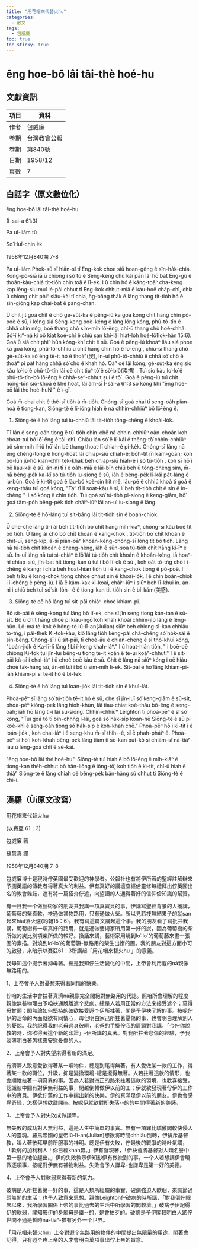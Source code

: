 ```yaml
---
title: "用花帽來代替火hu"
categories:
  - 散文
tags:
  - 包威廉 
toc: true
toc_sticky: true
---
```


# ēng hoe-bō lâi tāi-thè hoé-hu

## 文獻資訊

| 項目 | 資料 |
|---|---|
| 作者 | 包威廉  |
| 卷期 | 台灣教會公報 |
| 卷期 | 第840號 |
| 日期 | 1958/12 |
| 頁數 | 7 |

## 白話字（原文數位化）

ēng hoe-bō lâi tāi-thè hoé-hu

(Í-sai-a 61:3)

Pa uî-liâm tù

So͘ Huī-chin e̍k

1958年12月840期 7-8

Pa uī-liâm Phok-sū sī hiān-sî tī Eng-kok choè siū hoan-gêng ê sîn-ha̍k-chiá. Kong-pò-siā iā ū chiong i só͘ tù ê Sèng-keng chù kái pān lâi hō͘ bat Eng-gú ê thoân-kàu-chiá tit-tio̍h chin toā ê lī-ek. I ū chin hó ê káng-toâⁿ cha-keng kap lêng-siu muí lé-pài chhut tī Eng-kok chhut-miâ ê kàu-hoē cha̍p-chì, chia ū chiong chi̍t phiⁿ siāu-kài tī chia, ǹg-bāng tha̍k ê lâng thang tit-tio̍h hó ê sìn-gióng kap chai-bat ê pang-chān.

Ū chi̍t ji̍t goá chi̍t ê chò gē-su̍t-ka ê pêng-iú kā goá kóng chi̍t hāng chin pó-poè ê sū, i kóng siá Sèng-keng poè-kéng ê lâng lóng kóng, phû-tô-tîn ê chhâ chin nńg, boē thang chò sím-mi̍h lō͘-ēng, chí-ū thang chò hoé-chhâ. Só͘-í kìⁿ-nā ki bô kiat koé-chí ê chiū san khí-lâi hiat-lo̍h hoé-lô͘(Iok-hān 15:6). Goá ū siá chit phiⁿ bûn kóng-khí chit ê sū. Goá ê pêng-iú khoàⁿ liáu siá phoe kā goá kóng, phû-tô-chhiū ū chi̍t hāng chin hó ê lō͘-ēng , chiū-sī thang chò gē-su̍t-ka só͘ ēng tē-it hó ê thoàⁿ(炭), in-uī phû-tô-chhiū ê chhâ só͘ chò ê thoàⁿ pí pa̍t hāng chhâ só͘ chò ê khah hó. Oāⁿ oē lâi kóng, gē-su̍t-ka ēng sio kàu lo͘-lo͘ ê phû-tô-tîn lâi oē chi̍t tiuⁿ tô͘ ê sò͘-biô(素描) . Tuì sio kàu lo͘-lo͘ ê phû-tô-tîn-bô lō͘-ēng ê chhâ-seⁿ-chhut suí ê tô͘ . Goá ê pêng-iú tuì chit hong-bīn sió-khoá ê khé hoat, lâi àm-sī Í-sài-a 61:3 só͘ kóng khí "ēng hoe-bō lâi thè hoé-huN " ê ì-gī.

Goá m̄-chai chit ê thê-sī tio̍h á m̄-tio̍h. Chóng-sī goá chai tī seng-oa̍h piàn-hoà ê tiong-kan, Siōng-tè ē lī-iōng hiah ê ná chhin-chhiūⁿ bô lō͘-ēng ê.

1. Siōng-tè ē hō͘ lâng tuì iu-chhiû lâi tit-tio̍h tông-chêng ê khoài-lo̍k.

Tī lán ê seng-oa̍h tiong ē tú-tio̍h chin-chē ná chhin-chhiūⁿ oân-choân koh choa̍t-tuì bô lō͘-ēng ê tāi-chì. Chiàu lán só͘ ē lí-kái ê thêng-tō͘ chhin-chhiūⁿ bô sím-mi̍h lí-iû hō͘ lán bē thang thoat-lī chiah-ê pi-ke̍k. Chóng-sī lâng nā ēng chèng-tong ê hong-hoat lâi chiap-siū chiah-ê; bo̍h-tit m̄ kam-goān; koh bô-lūn jû-hô kian-chhî tek-khak beh chiap-siū hiah-ê i só͘ tú-tio̍h , koh sī hō͘ i bē liáu-kái ê sū. án-ni tī i ê oa̍h-miā ê lāi-bīn chiū beh ū tông-chêng sim, m̄-nā bêng-pe̍k ka-kī só͘ tú-tio̍h iu-siong ê sū, ia̍h ê bêng-pe̍k lí-kái pa̍t-lâng ê iu-būn. Goá ē kì-tit goá ê lāu-bó koè-sin hit mê, lāu-pē ê chhiú khoà tī goá ê keng-thâu tuì goá kóng, "Taⁿ tī lí soat-kàu ê sî, lí beh tit-tio̍h chit ê sin ê ìn-chèng "-I só͘ kóng ê chin tio̍h. Tuì goá só͘ tú-tio̍h pi-siong ê keng-giām, hō͘ goá tām-po̍h bêng-pe̍k tio̍h cháiⁿ-iūⁿ lâi an-uì iu-siong ê lâng.

2. Siōng-tè ê hō͘-lâng tuì sit-bāng lâi tit-tio̍h sin ê boán-chiok.

Ū chē-chē lâng tì-ì ài beh tit-tio̍h bó͘ chi̍t hāng mi̍h-kiāⁿ, chóng-sī kàu boé tit bô tio̍h. Ū lâng ài chò bó͘ chi̍t khoán ê kang-chok , tit-tio̍h bó͘ chi̍t khoán ê chit-uī, seng-kip, á-sī piàn-oāⁿ khoân-kéng-chóng-sī lóng tit bô tio̍h. Lâng nā tú-tio̍h chit khoán ê chêng-hêng, ia̍h ē sūn-soà tú-tio̍h chi̍t hāng kî-īⁿ ê sū. In-uī lâng nā tuì sì-chiàⁿ ê lō͘ lâi tú-tio̍h chit khoán ê khoân-kéng, iā hoaⁿ-hí chiap-siū, jīn-bat hit tiong-kan ū tuì i bô lī-ek ê sū , koh oa̍t tò-tńg chò i í-chêng ê kang; i chiū beh hoat-hiān tio̍h tī i ê kang-chok tiong ê pó-poè. I beh tī kū ê kang-chok tiong chhoē chhut sin ê khoài-lo̍k. I ê chin boán-chiok i í-chêng ê pêng-iú. I iā ē kám-kak kî-koài, cháiⁿ-iūⁿ i siūⁿ beh lī-khui in. án-ni i chiū beh tuì só͘ sit-lo̍h--ê ê tiong-kan tit-tio̍h sin ê bí-kám(美感).

3. Siōng-tè oē hō͘ lâng tuì sit-pāi chiâⁿ-choè khiam-pi.

Bô sit-pāi ê sêng-kong tuì lâng bô lī-ek, che sī jîn seng tiong kán-tan ê sū-si̍t. Bô ū chi̍t hāng choē pí kiau-ngō͘ koh khah khoài chhim-ji̍p lâng ê lêng-hûn. Lô-má tè-kok ê hông-tè Iû-lī-an(Julian) siūⁿ beh chiong sî-kan chhiâu tò-tńg, i pâi-thek Ki-tok-kàu, kiò lâng tio̍h kèng-pài chá-chêng só͘ ho̍k-sāi ê sîn-bêng. Chóng-sī i ū sit-pāi, tī choè-āu ê chiàn-cheng ê sî thó͘-khuì kóng, "Loán-jio̍k ê Ka-lī-lī lâng ! Lí í-keng khah-iâⁿ." I ū hoat-hiān tio̍h, " i boē-oē chiong Ki-tok tuì jîn-luī bêng-ū tiong tē-it koân ê tē-uī koáⁿ-chhut." I ê sit-pāi kà-sī i chai-iáⁿ i ū choè boē kàu ê sū. Chi̍t ê lâng nā siūⁿ kóng i oē hiáu choè ta̍k-hāng sū, án-ni tuì i bô ū sím-mi̍h lī-ek. Sit-pāi ē hō͘ lâng khiam-pi-ia̍h khiam-pi sī tē-it hó ê bí-tek.

4. Siōng-tè ē hō͘ lâng tuì loán-jio̍k lâi tit-tio̍h sin ê khuì-la̍t.

Phoà-pēⁿ sī lâng só͘ tú-tio̍h tē-it hó ê sū, che sī jîn-luī só͘ keng-giām ê sū-si̍t, phoà-pēⁿ kiông-pek lâng hioh-khùn, lâi tiau-chiat koè-thâu bô-êng ê seng-oa̍h; ia̍h hō͘ lâng tì-ì lâi su-sióng. Chhin-chhiūⁿ Leighton tī phoà-pēⁿ ê sî só͘ kóng, "Tuì goá tó tī bîn-chhn̂g í-lâi, goá só͘ ha̍k-si̍p koan-hē Siōng-tè ê sū pí koè-khì ê seng-oa̍h tiong só͘ ha̍k-si̍p ê koh-khah chē." Phoà-pēⁿ hō͘ i kì-tit i ê loán-jio̍k , koh chai-iáⁿ i ê seng-khu m̄-sī thih--ê, sī ē phah-pháiⁿ ê. Phoà-pēⁿ sī hō͘ i koh-khah bêng-pe̍k lâng tiàm tī sè-kan put-kò sī chiām-sî nā-tiāⁿ-iáu ū lēng-goā chi̍t ê sè-kài.

"ēng hoe-bō lâi thé hoé-hu"-Siōng-tè tuì hiah ê bô lō͘-ēng ê mi̍h-kiāⁿ ê tiong-kan the̍h-chhut bô hān-liōng ê iōng-tô͘, koh tio̍h ē kì-tit, chí-ū hiah ê thiàⁿ Siōng-tè ê lâng chiah oē bêng-pe̍k bān-hāng sū chhut tī Siōng-tè ê chí-ì.

## 漢羅（Ùi原文改寫）

用花帽來代替火hu

(以賽亞 61：3)

包威廉 著

蘇慧真 譯

1958年12月840期 7-8

包威廉博士是現時佇英國最受歡迎的神學者。公報社也有將伊所著的聖經註解辦來予捌英語的傳教者得著真大的利益。伊有真好的講壇查經佮靈修每禮拜出佇英國出名的教會雜誌，遮有將一篇紹介佇遮，向望讀的人通得著好的信仰佮知識的幫贊。

有一日我一个做藝術家的朋友共我講一項真寶貝的事，伊講寫聖經背景的人攏講，葡萄藤的柴真軟，袂通做甚物路用，只有通做火柴。所以見若枝無結果子的就san起來hiat落火爐(約翰15：6)。我有寫這篇文講起這个事。我的朋友看了寫批共我講，葡萄樹有一項真好的路用，就是通做藝術家所用第一好的炭，因為葡萄樹的柴所做的炭比別項柴所做的較好。換話來講，藝術家用燒到lo͘-lo͘ 的葡萄藤來畫一張圖的素描。對燒到lo͘-lo͘ 的葡萄籐-無路用的柴生出媠的圖。我的朋友對這方面小可的啟發，來暗示以賽亞61：3所講起「用花帽來替火hu 」的意義。

我毋知這个提示著抑毋著。總是我知佇生活變化的中間，上帝會利用遐的ná親像無路用的。

1、上帝會予人對憂愁來得著同情的快樂。

佇咱的生活中會拄著真濟ná親像完全閣絕對無路用的代誌。照咱所會理解的程度親像無甚物理由予咱袂通脫離遮个悲劇。總是人若用正當的方法來接受遮个；莫得毋甘願；閣無論如何堅持的確欲接受遐个伊所拄著，閣是予伊袂了解的事。按呢佇伊的活命的內面就欲有同情心，毋但明白家己所拄著憂傷的事，也會明白理解別人的憂悶。我的記得我的老母過身彼暝，老爸的手掛佇我的肩頭對我講，「今佇你說教的時，你欲得著這个新的印證」-伊所講的真著。對我所拄著悲傷的經驗，予我淡薄明白著怎樣來安慰憂傷的人。

2、上帝會予人對失望來得著新的滿足。

有濟濟人致意愛欲得著某一項物件，總是到尾得無著。有人愛做某一款的工作，得著某一款的職位，升級，抑是變換環境-總是攏得無著。人若拄著這款的情形，也會順紲拄著一項奇異的事。因為人若對四正的路來拄著這款的環境，也歡喜接受，認識彼中間有對伊無利益的事，閣越倒轉做伊以前的工；伊就欲發現著佇伊的工作中的寶貝。伊欲佇舊的工作中揣出新的快樂。伊的真滿足伊以前的朋友。伊也會感覺奇怪，怎樣伊想欲離開in。按呢伊就欲對所失落--的的中間得著新的美感。

3、上帝會予人對失敗成做謙卑。

無失敗的成功對人無利益，這是人生中簡單的事實。無有一項罪比驕傲閣較快侵入人的靈魂。羅馬帝國的皇帝Iû-lī-an(Julian)想欲將時間chhiâu倒轉，伊排斥基督教，叫人著敬拜早前所服事的神明。總是伊有失敗，佇最後的戰爭的時吐氣講，「軟弱的加利利人！你已經khah贏。」伊有發現著，「伊袂會將基督對人類名譽中第一懸的地位趕出。」伊的失敗教示伊知影伊有做袂到的事。一个人若想講伊會曉做逐項事，按呢對伊無有甚物利益。失敗會予人謙卑-也謙卑是第一好的美德。

4、上帝會予人對軟弱來得著新的氣力。

破病是人所拄著第一好的事，這是人類所經驗的事實，破病強迫人歇睏，來調節過頭無閒的生活；也予人致意來思想。親像Leighton佇破病的時所講，「對我倒佇眠床以來，我所學習關係上帝的事比過去的生活中所學習的閣較濟。」破病予伊記得伊的軟弱，閣知影伊的身軀毋是鐵--的，是會拍歹的。破病是予伊閣較明白人踮佇世間不過是暫時nā-tiāⁿ-猶有另外一个世界。

「用花帽來替火hu」上帝對遐个無路用的物件的中間提出無限量的用途，閣著會記得，只有遐个疼上帝的人才會明白萬項事出佇上帝的旨意。

